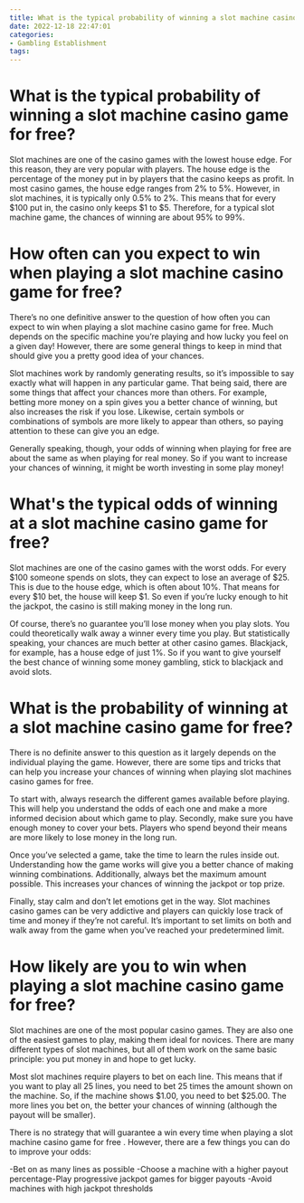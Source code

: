 ```yaml
---
title: What is the typical probability of winning a slot machine casino game for free
date: 2022-12-18 22:47:01
categories:
- Gambling Establishment
tags:
---
```



#  What is the typical probability of winning a slot machine casino game for free?

Slot machines are one of the casino games with the lowest house edge. For this reason, they are very popular with players. The house edge is the percentage of the money put in by players that the casino keeps as profit. In most casino games, the house edge ranges from 2% to 5%. However, in slot machines, it is typically only 0.5% to 2%. This means that for every $100 put in, the casino only keeps $1 to $5. Therefore, for a typical slot machine game, the chances of winning are about 95% to 99%.

#  How often can you expect to win when playing a slot machine casino game for free?

There’s no one definitive answer to the question of how often you can expect to win when playing a slot machine casino game for free. Much depends on the specific machine you’re playing and how lucky you feel on a given day! However, there are some general things to keep in mind that should give you a pretty good idea of your chances.

Slot machines work by randomly generating results, so it’s impossible to say exactly what will happen in any particular game. That being said, there are some things that affect your chances more than others. For example, betting more money on a spin gives you a better chance of winning, but also increases the risk if you lose. Likewise, certain symbols or combinations of symbols are more likely to appear than others, so paying attention to these can give you an edge.

Generally speaking, though, your odds of winning when playing for free are about the same as when playing for real money. So if you want to increase your chances of winning, it might be worth investing in some play money!

#  What's the typical odds of winning at a slot machine casino game for free?

Slot machines are one of the casino games with the worst odds. For every $100 someone spends on slots, they can expect to lose an average of $25. This is due to the house edge, which is often about 10%. That means for every $10 bet, the house will keep $1. So even if you’re lucky enough to hit the jackpot, the casino is still making money in the long run.

Of course, there’s no guarantee you’ll lose money when you play slots. You could theoretically walk away a winner every time you play. But statistically speaking, your chances are much better at other casino games. Blackjack, for example, has a house edge of just 1%. So if you want to give yourself the best chance of winning some money gambling, stick to blackjack and avoid slots.

#  What is the probability of winning at a slot machine casino game for free?

There is no definite answer to this question as it largely depends on the individual playing the game. However, there are some tips and tricks that can help you increase your chances of winning when playing slot machines casino games for free.

To start with, always research the different games available before playing. This will help you understand the odds of each one and make a more informed decision about which game to play. Secondly, make sure you have enough money to cover your bets. Players who spend beyond their means are more likely to lose money in the long run.

Once you’ve selected a game, take the time to learn the rules inside out. Understanding how the game works will give you a better chance of making winning combinations. Additionally, always bet the maximum amount possible. This increases your chances of winning the jackpot or top prize.

Finally, stay calm and don’t let emotions get in the way. Slot machines casino games can be very addictive and players can quickly lose track of time and money if they’re not careful. It’s important to set limits on both and walk away from the game when you’ve reached your predetermined limit.

#  How likely are you to win when playing a slot machine casino game for free?

Slot machines are one of the most popular casino games. They are also one of the easiest games to play, making them ideal for novices. There are many different types of slot machines, but all of them work on the same basic principle: you put money in and hope to get lucky.

Most slot machines require players to bet on each line. This means that if you want to play all 25 lines, you need to bet 25 times the amount shown on the machine. So, if the machine shows $1.00, you need to bet $25.00. The more lines you bet on, the better your chances of winning (although the payout will be smaller).

There is no strategy that will guarantee a win every time when playing a slot machine casino game for free . However, there are a few things you can do to improve your odds:

-Bet on as many lines as possible
-Choose a machine with a higher payout percentage-Play progressive jackpot games for bigger payouts
-Avoid machines with high jackpot thresholds